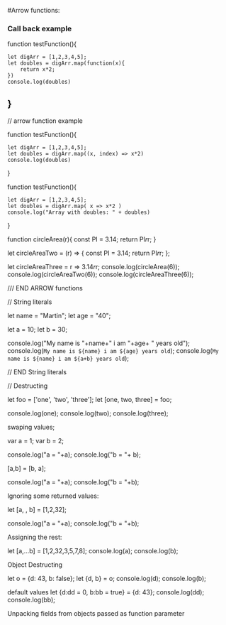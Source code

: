 #Arrow functions:

### Call back example

function testFunction(){

    let digArr = [1,2,3,4,5];
    let doubles = digArr.map(function(x){
        return x*2;
    })
    console.log(doubles)

}
----------

// arrow function example

function testFunction(){

    let digArr = [1,2,3,4,5];
    let doubles = digArr.map((x, index) => x*2)
    console.log(doubles)

}

function testFunction(){

    let digArr = [1,2,3,4,5];
    let doubles = digArr.map( x => x*2 )
    console.log("Array with doubles: " + doubles)

}

function circleArea(r){
    const PI = 3.14;
    return PI*r*r;
}

let circleAreaTwo = (r) => {
    const PI = 3.14;
    return PI*r*r;
};

let circleAreaThree = r => 3.14*r*r;
console.log(circleArea(6));
console.log(circleAreaTwo(6));
console.log(circleAreaThree(6));

/// END ARROW functions



// String literals

let name = "Martin";
let age = "40";

let a = 10;
let b = 30;

console.log("My name is "+name+" i am "+age+ " years old");
console.log(`My name is ${name} i am ${age} years old`);
console.log(`My name is ${name} i am ${a+b} years old`);

// END String literals


// Destructing

let foo = ['one', 'two', 'three'];
let [one, two, three] = foo;

console.log(one);
console.log(two);
console.log(three);


swaping values;

var a = 1;
var b = 2;

console.log("a = "+a);
console.log("b = "+ b);

[a,b] = [b, a];

console.log("a = "+a);
console.log("b = "+b);

Ignoring some returned values:

let [a, , b] = [1,2,32];

console.log("a = "+a);
console.log("b = "+b);

Assigning the rest:

let [a,...b] = [1,2,32,3,5,7,8];
console.log(a);
console.log(b);

Object Destructing

let o = {d: 43, b: false};
let {d, b} = o;
console.log(d);
console.log(b);

default values
let {d:dd = 0, b:bb = true} = {d: 43};
console.log(dd);
console.log(bb);

Unpacking fields from objects passed as function parameter









